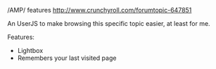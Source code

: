 /AMP/ features
http://www.crunchyroll.com/forumtopic-647851

An UserJS to make browsing this specific topic easier, at least for me.

Features:
- Lightbox
- Remembers your last visited page